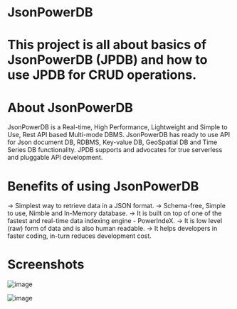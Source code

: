 # JsonPowerDB
# This project is all about basics of JsonPowerDB (JPDB) and how to use JPDB for CRUD operations.


# About JsonPowerDB
JsonPowerDB is a Real-time, High Performance, Lightweight and Simple to Use, Rest API based Multi-mode DBMS. JsonPowerDB has ready to use API for Json document DB, RDBMS, Key-value DB, GeoSpatial DB and Time Series DB functionality. JPDB supports and advocates for true serverless and pluggable API development.


# Benefits of using JsonPowerDB
-> Simplest way to retrieve data in a JSON format.
-> Schema-free, Simple to use, Nimble and In-Memory database.
-> It is built on top of one of the fastest and real-time data indexing engine - PowerIndeX.
-> It is low level (raw) form of data and is also human readable.
-> It helps developers in faster coding, in-turn reduces development cost.

# Screenshots
![image](https://user-images.githubusercontent.com/68608081/171365277-3973a56d-7bda-4993-8afe-18124a3f80cc.png)

![image](https://user-images.githubusercontent.com/68608081/171365145-1487f9ba-a4bc-46b9-9669-805828a2f925.png)
